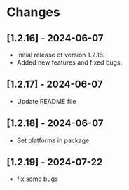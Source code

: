 # Changes

## [1.2.16] - 2024-06-07

- Initial release of version 1.2.16.
- Added new features and fixed bugs.

## [1.2.17] - 2024-06-07

- Update README file

## [1.2.18] - 2024-06-07

- Set platforms in package

## [1.2.19] - 2024-07-22

- fix some bugs
